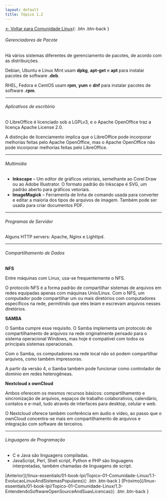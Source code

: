 ```yaml
---
layout: default
title: Tópico 1.2
---
```


[← Voltar para Comunidade Linux](/linux-essentials/01-book-lpi/Topico-01-Comunidade-Linux/){: .btn .btn-back }

###### Gerenciadores de Pacote

Há vários sistemas diferentes de gerenciamento de pacotes, de acordo com as distribuições.

Debian, Ubuntu e Linux Mint usam **dpkg**, **apt-get** e **apt** para instalar pacotes de software **.deb**.

RHEL, Fedora e CentOS usam **rpm**, **yum** e **dnf** para instalar pacotes de software **.rpm**.

---

###### Aplicativos de escritório

O LibreOffice é licenciado sob a LGPLv3, e o Apache OpenOffice traz a licença Apache License 2.0.

A distinção de licenciamento implica que o LibreOffice pode incorporar melhorias feitas pelo Apache OpenOffice, mas o Apache OpenOffice não pode incorporar melhorias feitas pelo LibreOffice.

---

###### Multimídia

- **Inkscape** – Um editor de gráficos vetoriais, semelhante ao Corel Draw ou ao Adobe Illustrator. O formato padrão do Inkscape é SVG, um padrão aberto para gráficos vetoriais.
- **ImageMagick** – Ferramenta de linha de comando usada para converter e editar a maioria dos tipos de arquivos de imagem. Também pode ser usada para criar documentos PDF.

---

###### Programas de Servidor

Alguns HTTP servers: Apache, Nginx e Lighttpd.

---

###### Compartilhamento de Dados

**NFS**

Entre máquinas com Linux, usa-se frequentemente o NFS.

O protocolo NFS é a forma padrão de compartilhar sistemas de arquivos em redes equipadas apenas com máquinas Unix/Linux. Com o NFS, um computador pode compartilhar um ou mais diretórios com computadores específicos na rede, permitindo que eles leiam e escrevam arquivos nesses diretórios.

**SAMBA**

O Samba cumpre esse requisito. O Samba implementa um protocolo de compartilhamento de arquivos na rede originalmente pensado para o sistema operacional Windows, mas hoje é compatível com todos os principais sistemas operacionais.

Com o Samba, os computadores na rede local não só podem compartilhar arquivos, como também impressoras.

A partir da versão 4, o Samba também pode funcionar como controlador de domínio em redes heterogêneas.

**Nextcloud x ownCloud**

Ambos oferecem os mesmos recursos básicos: compartilhamento e sincronização de arquivos, espaços de trabalho colaborativos, calendário, contatos e e-mail, tudo através de interfaces para desktop, celular e web.

O Nextcloud oferece também conferência em áudio e vídeo, ao passo que o ownCloud concentra-se mais em compartilhamento de arquivos e integração com software de terceiros.

---

###### Linguagens de Programação

- C e Java são linguagens compiladas.
- JavaScript, Perl, Shell script, Python e PHP são linguagens interpretadas, também chamadas de linguagens de script.

<div class="nav-buttons">
[Anterior](/linux-essentials/01-book-lpi/Topico-01-Comunidade-Linux/1.1-EvolucaoLinuxAndSistemasPopulares){: .btn .btn-back }
[Próximo](/linux-essentials/01-book-lpi/Topico-01-Comunidade-Linux/1.3-EntendendoSoftwareOpenSourceAndSuasLicencas){: .btn .btn-back }
</div>